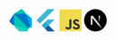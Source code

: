 <!-- 
<div align="center">
  <h3>lmao hi</h3>
  <div>
    <img src="https://media.giphy.com/media/2vneOIWerDMAxLimSx/giphy.gif" width="300" />
  </div>
-->  
  <div align="center">
    <img src="https://github.com/devicons/devicon/blob/master/icons/dart/dart-original.svg" title="Dart" **alt="dart" width="40" height="40"/>
    <img src="https://github.com/devicons/devicon/blob/master/icons/flutter/flutter-original.svg" title="Flutter" **alt="flutter" width="40" height="40"/>
    <img src="https://github.com/devicons/devicon/blob/master/icons/javascript/javascript-original.svg" title="JS" **alt="javascript" width="40" height="40"/>
    <img src="https://github.com/devicons/devicon/blob/master/icons/nextjs/nextjs-original.svg" title="NextJS" **alt="nextjs" width="40" height="40"/>
  </div>
<!--
  <div>
    <img src="https://komarev.com/ghpvc/?username=zenxiety&style=flat-square&color=blue&color=555555&style=for-the-badge&label=21" alt="👁"/>
  </div>
  <div>
    <img src="https://media.giphy.com/media/cFxZoKt6dodsh86uN5/giphy.gif" width="300" />
  </div>
</div>
-->
<!-- [![Top Langs](https://github-readme-stats.vercel.app/api/top-langs/?username=zenxiety&layout=compact&theme=vision-friendly-dark)](https://github.com/anuraghazra/github-readme-stats) -->
  
<!--
**zenxiety/zenxiety** is a ✨ _special_ ✨ repository because its `README.md` (this file) appears on your GitHub profile.

Here are some ideas to get you started:

- 🔭 I’m currently working on ...
- 🌱 I’m currently learning ...
- 👯 I’m looking to collaborate on ...
- 🤔 I’m looking for help with ...
- 💬 Ask me about ...
- 📫 How to reach me: ...
- 😄 Pronouns: ...
- ⚡ Fun fact: ...
-->
